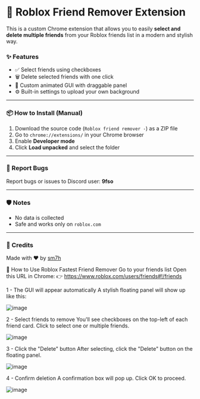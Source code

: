# 🤖 Roblox Friend Remover Extension

This is a custom Chrome extension that allows you to easily **select and delete multiple friends** from your Roblox friends list in a modern and stylish way.

### ✨ Features
- ✅ Select friends using checkboxes  
- 🗑️ Delete selected friends with one click  
- 🎨 Custom animated GUI with draggable panel  
- ⚙️ Built-in settings to upload your own background

---

### 📦 How to Install (Manual)
1. Download the source code (`Roblox friend remover -`) as a ZIP file  
2. Go to `chrome://extensions/` in your Chrome browser  
3. Enable **Developer mode**  
4. Click **Load unpacked** and select the folder

---

### 🐛 Report Bugs
Report bugs or issues to Discord user: **9fso**

---

### 🛡️ Notes
- No data is collected  
- Safe and works only on `roblox.com`

---

### 💬 Credits
Made with ❤️ by [sm7h](https://github.com/sm7h)

🧾 How to Use Roblox Fastest Friend Remover
Go to your friends list
Open this URL in Chrome:
👉 https://www.roblox.com/users/friends#!/friends

1 - The GUI will appear automatically
A stylish floating panel will show up like this:

![image](https://github.com/user-attachments/assets/889cc63c-3d81-4ba4-962f-b347eb78a40c)

2 - Select friends to remove
You'll see checkboxes on the top-left of each friend card.
Click to select one or multiple friends.

![image](https://github.com/user-attachments/assets/ca4a427f-9b74-4f4b-b3e1-2f6012238dc1)

3 - Click the "Delete" button
After selecting, click the "Delete" button on the floating panel.

![image](https://github.com/user-attachments/assets/3c6b3266-f94c-481b-927b-8172dad08453)

4 - Confirm deletion
A confirmation box will pop up. Click OK to proceed.

![image](https://github.com/user-attachments/assets/d793fb09-8f7e-4459-be38-19ecfb5de5ff)





